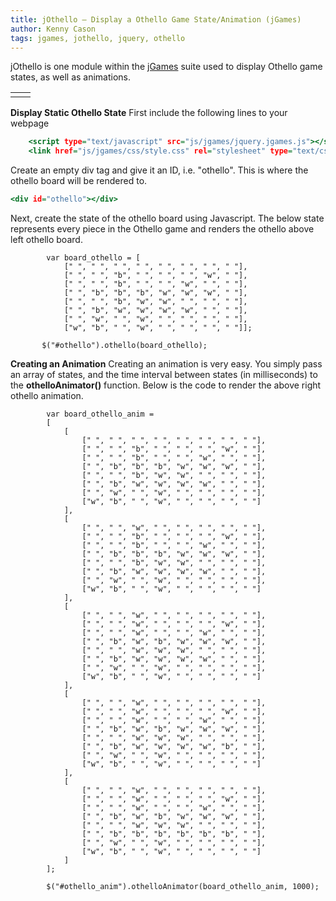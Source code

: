 ```yaml
---
title: jOthello – Display a Othello Game State/Animation (jGames)
author: Kenny Cason
tags: jgames, jothello, jquery, othello
---
```


jOthello is one module within the <a href="/posts/2011-08-08-jgames.html">jGames</a> suite used to display Othello game states, as well as animations.

<table><tr>
<td><div id="othello"></div></td>
<td><div id="othello_anim"></div></td></tr>
</table>

<strong>Display Static Othello State</strong>
First include the following lines to your webpage

```{.html .numberLines startFrom="1"}
    <script type="text/javascript" src="js/jgames/jquery.jgames.js"></script>
    <link href="js/jgames/css/style.css" rel="stylesheet" type="text/css" />

```
Create an empty div tag and give it an ID, i.e. "othello". This is where the othello board will be rendered to.

```{.html .numberLines startFrom="1"}
<div id="othello"></div>

```
Next, create the state of the othello board using Javascript. The below state represents every piece in the Othello game and renders the othello above left othello board.

```{.javascript .numberLines startFrom="1"}
        var board_othello = [
            [" ", " ", " ", " ", " ", " ", " ", " "],
            [" ", " ", "b", " ", " ", " ", "w", " "],
            [" ", " ", "b", " ", " ", "w", " ", " "],
            [" ", "b", "b", "b", "w", "w", "w", " "],
            [" ", " ", "b", "w", "w", " ", " ", " "],
            [" ", "b", "w", "w", "w", "w", " ", " "],
            [" ", "w", " ", "w", " ", " ", " ", " "],
            ["w", "b", " ", "w", " ", " ", " ", " "]];

       $("#othello").othello(board_othello);
```

<strong>Creating an Animation</strong>
Creating an animation is very easy. You simply pass an array of states, and the time interval between states (in milliseconds) to the <b>othelloAnimator()</b> function. Below is the code to render the above right othello animation.

```{.javascript .numberLines startFrom="1"}
        var board_othello_anim =
        [
            [
                [" ", " ", " ", " ", " ", " ", " ", " "],
                [" ", " ", "b", " ", " ", " ", "w", " "],
                [" ", " ", "b", " ", " ", "w", " ", " "],
                [" ", "b", "b", "b", "w", "w", "w", " "],
                [" ", " ", "b", "w", "w", " ", " ", " "],
                [" ", "b", "w", "w", "w", "w", " ", " "],
                [" ", "w", " ", "w", " ", " ", " ", " "],
                ["w", "b", " ", "w", " ", " ", " ", " "]
            ],
            [
                [" ", " ", "w", " ", " ", " ", " ", " "],
                [" ", " ", "b", " ", " ", " ", "w", " "],
                [" ", " ", "b", " ", " ", "w", " ", " "],
                [" ", "b", "b", "b", "w", "w", "w", " "],
                [" ", " ", "b", "w", "w", " ", " ", " "],
                [" ", "b", "w", "w", "w", "w", " ", " "],
                [" ", "w", " ", "w", " ", " ", " ", " "],
                ["w", "b", " ", "w", " ", " ", " ", " "]
            ],
            [
                [" ", " ", "w", " ", " ", " ", " ", " "],
                [" ", " ", "w", " ", " ", " ", "w", " "],
                [" ", " ", "w", " ", " ", "w", " ", " "],
                [" ", "b", "w", "b", "w", "w", "w", " "],
                [" ", " ", "w", "w", "w", " ", " ", " "],
                [" ", "b", "w", "w", "w", "w", " ", " "],
                [" ", "w", " ", "w", " ", " ", " ", " "],
                ["w", "b", " ", "w", " ", " ", " ", " "]
            ],
            [
                [" ", " ", "w", " ", " ", " ", " ", " "],
                [" ", " ", "w", " ", " ", " ", "w", " "],
                [" ", " ", "w", " ", " ", "w", " ", " "],
                [" ", "b", "w", "b", "w", "w", "w", " "],
                [" ", " ", "w", "w", "w", " ", " ", " "],
                [" ", "b", "w", "w", "w", "w", "b", " "],
                [" ", "w", " ", "w", " ", " ", " ", " "],
                ["w", "b", " ", "w", " ", " ", " ", " "]
            ],
            [
                [" ", " ", "w", " ", " ", " ", " ", " "],
                [" ", " ", "w", " ", " ", " ", "w", " "],
                [" ", " ", "w", " ", " ", "w", " ", " "],
                [" ", "b", "w", "b", "w", "w", "w", " "],
                [" ", " ", "w", "w", "w", " ", " ", " "],
                [" ", "b", "b", "b", "b", "b", "b", " "],
                [" ", "w", " ", "w", " ", " ", " ", " "],
                ["w", "b", " ", "w", " ", " ", " ", " "]
            ]
        ];

        $("#othello_anim").othelloAnimator(board_othello_anim, 1000);
```
<script src="//ajax.googleapis.com/ajax/libs/jquery/1.6.2/jquery.min.js" type="text/javascript"></script>
<script type="text/javascript" src="/js/jgames/jquery.jgames.js"></script>
<script type="text/javascript" src="/js/jgames/jquery.jgames.demo-data.js"></script>
<link href="/js/jgames/css/style.css" rel="stylesheet" type="text/css" />
<script type="text/javascript">
<!--
$(document).ready(function(){$("#othello").othello(board_othello);$("#othello_anim").othelloAnimator(board_othello_anim, 1000);});
//--></script>
